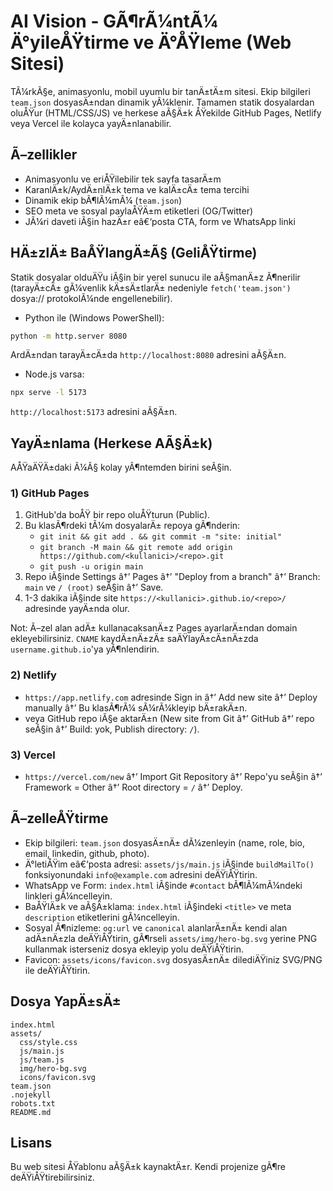 # AI Vision - GÃ¶rÃ¼ntÃ¼ Ä°yileÅŸtirme ve Ä°ÅŸleme (Web Sitesi)

TÃ¼rkÃ§e, animasyonlu, mobil uyumlu bir tanÄ±tÄ±m sitesi. Ekip bilgileri `team.json` dosyasÄ±ndan dinamik yÃ¼klenir. Tamamen statik dosyalardan oluÅŸur (HTML/CSS/JS) ve herkese aÃ§Ä±k ÅŸekilde GitHub Pages, Netlify veya Vercel ile kolayca yayÄ±nlanabilir.

## Ã–zellikler
- Animasyonlu ve eriÅŸilebilir tek sayfa tasarÄ±m
- KaranlÄ±k/AydÄ±nlÄ±k tema ve kalÄ±cÄ± tema tercihi
- Dinamik ekip bÃ¶lÃ¼mÃ¼ (`team.json`)
- SEO meta ve sosyal paylaÅŸÄ±m etiketleri (OG/Twitter)
- JÃ¼ri daveti iÃ§in hazÄ±r eâ€‘posta CTA, form ve WhatsApp linki

## HÄ±zlÄ± BaÅŸlangÄ±Ã§ (GeliÅŸtirme)
Statik dosyalar olduÄŸu iÃ§in bir yerel sunucu ile aÃ§manÄ±z Ã¶nerilir (tarayÄ±cÄ± gÃ¼venlik kÄ±sÄ±tlarÄ± nedeniyle `fetch('team.json')` dosya:// protokolÃ¼nde engellenebilir).

- Python ile (Windows PowerShell):
```bash
python -m http.server 8080
```
ArdÄ±ndan tarayÄ±cÄ±da `http://localhost:8080` adresini aÃ§Ä±n.

- Node.js varsa:
```bash
npx serve -l 5173
```
`http://localhost:5173` adresini aÃ§Ä±n.

## YayÄ±nlama (Herkese AÃ§Ä±k)
AÅŸaÄŸÄ±daki Ã¼Ã§ kolay yÃ¶ntemden birini seÃ§in.

### 1) GitHub Pages
1. GitHub'da boÅŸ bir repo oluÅŸturun (Public).
2. Bu klasÃ¶rdeki tÃ¼m dosyalarÄ± repoya gÃ¶nderin:
   - `git init && git add . && git commit -m "site: initial"`
   - `git branch -M main && git remote add origin https://github.com/<kullanici>/<repo>.git`
   - `git push -u origin main`
3. Repo iÃ§inde Settings â†’ Pages â†’ "Deploy from a branch" â†’ Branch: `main` ve `/ (root)` seÃ§in â†’ Save.
4. 1-3 dakika iÃ§inde site `https://<kullanici>.github.io/<repo>/` adresinde yayÄ±nda olur.

Not: Ã–zel alan adÄ± kullanacaksanÄ±z Pages ayarlarÄ±ndan domain ekleyebilirsiniz. `CNAME` kaydÄ±nÄ±zÄ± saÄŸlayÄ±cÄ±nÄ±zda `username.github.io`'ya yÃ¶nlendirin.

### 2) Netlify
- `https://app.netlify.com` adresinde Sign in â†’ Add new site â†’ Deploy manually â†’ Bu klasÃ¶rÃ¼ sÃ¼rÃ¼kleyip bÄ±rakÄ±n.
- veya GitHub repo iÃ§e aktarÄ±n (New site from Git â†’ GitHub â†’ repo seÃ§in â†’ Build: yok, Publish directory: `/`).

### 3) Vercel
- `https://vercel.com/new` â†’ Import Git Repository â†’ Repo'yu seÃ§in â†’ Framework = Other â†’ Root directory = `/` â†’ Deploy.

## Ã–zelleÅŸtirme
- Ekip bilgileri: `team.json` dosyasÄ±nÄ± dÃ¼zenleyin (name, role, bio, email, linkedin, github, photo).
- Ä°letiÅŸim eâ€‘posta adresi: `assets/js/main.js` iÃ§inde `buildMailTo()` fonksiyonundaki `info@example.com` adresini deÄŸiÅŸtirin.
- WhatsApp ve Form: `index.html` iÃ§inde `#contact` bÃ¶lÃ¼mÃ¼ndeki linkleri gÃ¼ncelleyin.
- BaÅŸlÄ±k ve aÃ§Ä±klama: `index.html` iÃ§indeki `<title>` ve meta `description` etiketlerini gÃ¼ncelleyin.
- Sosyal Ã¶nizleme: `og:url` ve `canonical` alanlarÄ±nÄ± kendi alan adÄ±nÄ±zla deÄŸiÅŸtirin, gÃ¶rseli `assets/img/hero-bg.svg` yerine PNG kullanmak isterseniz dosya ekleyip yolu deÄŸiÅŸtirin.
- Favicon: `assets/icons/favicon.svg` dosyasÄ±nÄ± dilediÄŸiniz SVG/PNG ile deÄŸiÅŸtirin.

## Dosya YapÄ±sÄ±
```
index.html
assets/
  css/style.css
  js/main.js
  js/team.js
  img/hero-bg.svg
  icons/favicon.svg
team.json
.nojekyll
robots.txt
README.md
```

## Lisans
Bu web sitesi ÅŸablonu aÃ§Ä±k kaynaktÄ±r. Kendi projenize gÃ¶re deÄŸiÅŸtirebilirsiniz.